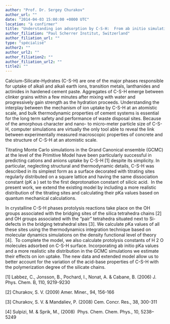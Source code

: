 ```yaml
---
author: "Prof. Dr. Sergey Churakov"
author_url: ""
date: "2014-04-03 15:00:00 +0000 UTC"
location: "à confirmer"
title: "Understanding ion adsorption by C-S-H:  From ab initio simulations to thermodynamic equilibrium"
author_filiation: "Paul Scherrer Institut, Switzerland"
author_filiation_url: ""
type: "spécialisé"
author2: ""
author_url2: ""
author_filiation2: ""
author_filiation_url2: ""
title2: ""
---
```

Calcium-Silicate-Hydrates (C-S-H) are one of the major phases responsible for uptake of alkali and alkali earth ions, transition metals, lanthanides and actinides in hardened cement paste. Aggregates of C-S-H emerge between clinker grains within a few minutes after mixing with water and progressively gain strength as the hydration proceeds. Understanding the interplay between the mechanism of ion uptake by C-S-H at an atomistic scale, and bulk thermodynamic properties of cement systems is essential for the long term safety and performance of waste disposal sites. Because of the amorphous character and nano- to micro-meter particle size of C-S-H, computer simulations are virtually the only tool able to reveal the link between experimentally measured macroscopic properties of concrete and the structure of C-S-H at an atomistic scale.

Titrating Monte Carlo simulations in the Grand Canonical ensemble (GCMC) at the level of the Primitive Model have been particularly successful in predicting cations and anions uptake by C-S-H [1] despite its simplicity. In particular, neglecting structural and thermodynamic details, C-S-H was described in its simplest form as a surface decorated with titrating sites regularly distributed on a square lattice and having the same dissociation constant (pK
a
) set to the first deprotonation constant of silicic acid.  In the present work, we extend the existing model by including a more realistic distribution of the titrating sites and calculating their pKa values based on quantum mechanical calculations.

In crystalline C-S-H phases protolysis reactions take place on the OH groups associated with the bridging sites of the silica tetrahedra chains [2] and OH groups associated with the “pair” tetrahedra situated next to Si-defects in the bridging tetrahedral sites [3]. We calculate pKa values of all these sites using the thermodynamics integration technique based on molecular dynamics simulations on the density functional level of theory [4].  To complete the model, we also calculate protolysis constants of H
2
O molecules adsorbed on C-S-H surface. Incorporating ab initio pKa values and a more realistic site distribution in the GCMC simulations we estimate their effects on ion uptake. The new data and extended model allow us to better account for the variation of the acid-base properties of C-S-H with the polymerization degree of the silicate chains.

[1] Labbez, C., Jonsson, B., Pochard, I., Nonat, A. &amp; Cabane, B. (2006) J. Phys. Chem. B, 110, 9219-9230

[2] Churakov, S. V. (2009) Amer. Miner., 94, 156-166

[3] Churakov, S. V. &amp; Mandaliev, P. (2008) Cem. Concr. Res., 38, 300-311

[4] Sulpizi, M. &amp; Sprik, M., (2008)  Phys. Chem. Chem. Phys., 10, 5238–5249

